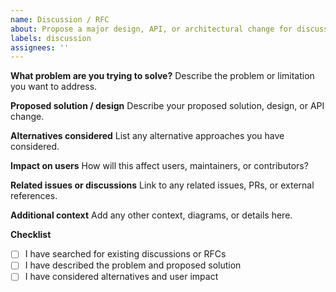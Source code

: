 ```yaml
---
name: Discussion / RFC
about: Propose a major design, API, or architectural change for discussion
labels: discussion
assignees: ''
---
```


**What problem are you trying to solve?**
Describe the problem or limitation you want to address.

**Proposed solution / design**
Describe your proposed solution, design, or API change.

**Alternatives considered**
List any alternative approaches you have considered.

**Impact on users**
How will this affect users, maintainers, or contributors?

**Related issues or discussions**
Link to any related issues, PRs, or external references.

**Additional context**
Add any other context, diagrams, or details here.

**Checklist**
- [ ] I have searched for existing discussions or RFCs
- [ ] I have described the problem and proposed solution
- [ ] I have considered alternatives and user impact 